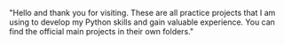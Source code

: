 "Hello and thank you for visiting. These are all practice projects that I am using to develop my Python skills and gain valuable experience. You can find the official main projects in their own folders."




